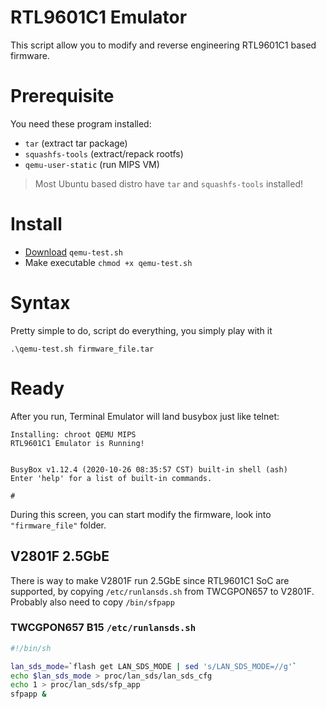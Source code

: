 # RTL9601C1 Emulator
This script allow you to modify and reverse engineering RTL9601C1 based firmware.

# Prerequisite
You need these program installed:
* `tar` (extract tar package)
* `squashfs-tools` (extract/repack rootfs)
* `qemu-user-static` (run MIPS VM)

> Most Ubuntu based distro have `tar` and `squashfs-tools` installed!

# Install
* [Download](https://github.com/Anime4000/RTL9601C1/raw/main/Tools/emulator/qemu-test.sh) `qemu-test.sh`
* Make executable `chmod +x qemu-test.sh`

# Syntax
Pretty simple to do, script do everything, you simply play with it

```
.\qemu-test.sh firmware_file.tar
```

# Ready
After you run, Terminal Emulator will land busybox just like telnet:
```
Installing: chroot QEMU MIPS
RTL9601C1 Emulator is Running!


BusyBox v1.12.4 (2020-10-26 08:35:57 CST) built-in shell (ash)
Enter 'help' for a list of built-in commands.

# 

```

During this screen, you can start modify the firmware, look into `"firmware_file"` folder.

## V2801F 2.5GbE
There is way to make V2801F run 2.5GbE since RTL9601C1 SoC are supported, by copying `/etc/runlansds.sh` from TWCGPON657 to V2801F. Probably also need to copy `/bin/sfpapp`

### TWCGPON657 B15 `/etc/runlansds.sh`
```sh
#!/bin/sh

lan_sds_mode=`flash get LAN_SDS_MODE | sed 's/LAN_SDS_MODE=//g'`
echo $lan_sds_mode > proc/lan_sds/lan_sds_cfg
echo 1 > proc/lan_sds/sfp_app
sfpapp &
```
